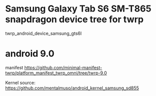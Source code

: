 # Samsung Galaxy Tab S6 SM-T865 snapdragon device tree for twrp
twrp_android_device_samsung_gts6l

# android 9.0
manifest
https://github.com/minimal-manifest-twrp/platform_manifest_twrp_omni/tree/twrp-9.0

Kernel source:
https://github.com/mentalmuso/android_kernel_samsung_sd855
